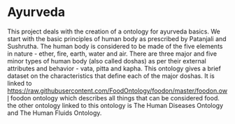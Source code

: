 # Ayurveda
This project deals with the creation of a ontology for ayurveda basics.
We start with the basic principles of human body as prescribed by Patanjali and Sushrutha.
The human body is considered to be made of the five elements in nature - ether, fire, earth, water and air.
There are three major and five minor types of human body (also called doshas) as per their external attributes and behavior - vata, pitta and kapha.
This ontology gives a brief dataset on the characteristics that define each of the major doshas.
It is linked to https://raw.githubusercontent.com/FoodOntology/foodon/master/foodon.owl foodon ontology which describes all things that can be considered food.
the other ontology linked to this ontology is The Human Diseases Ontology and The Human Fluids Ontology.  

